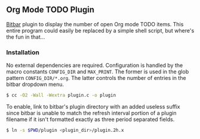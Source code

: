 ## Org Mode TODO Plugin

[Bitbar](https://github.com/matryer/bitbar) plugin to display the number of open Org mode TODO items. This entire program could easily be replaced by a simple shell script, but where's the fun in that...

### Installation

No external dependencies are required. Configuration is handled by the
macro constants `CONFIG_DIR` and `MAX_PRINT`. The former is used in
the glob pattern `CONFIG_DIR/*.org`. The latter controls the number of
entries in the bitbar dropdown menu.

```sh
$ cc -O2 -Wall -Wextra plugin.c -o plugin
```

To enable, link to bitbar's plugin directory with an added useless suffix since bitbar is unable to match the refresh interval portion of a plugin filename if it isn't formatted exactly as three period separated fields.

```sh
$ ln -s $PWD/plugin <plugin_dir>/plugin.2h.x
```
